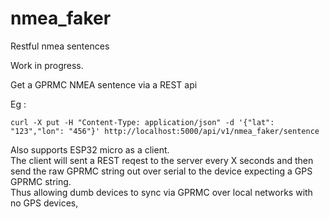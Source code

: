 # nmea_faker
Restful nmea sentences

Work in progress.

Get a GPRMC NMEA sentence via a REST api    

Eg :   

```
curl -X put -H "Content-Type: application/json" -d '{"lat": "123","lon": "456"}' http://localhost:5000/api/v1/nmea_faker/sentence
```    

Also supports ESP32 micro as a client.    
The client will sent a REST reqest to the server every X seconds and then send the raw GPRMC string out over serial to the device expecting a GPS GPRMC string.    
Thus allowing dumb devices to sync via GPRMC over local networks with no GPS devices,   
